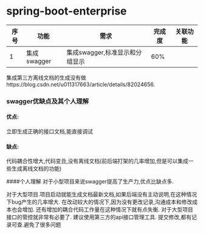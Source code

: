 # spring-boot-enterprise

|序号|功能|需求|完成度|关联功能|
|---|---|---|---|---|
|1|集成swagger|集成swagger,标准显示和分组显示|60%||

集成第三方离线文档的生成没有做https://blog.csdn.net/u011317663/article/details/82024656.

### swagger优缺点及其个人理解
#### 优点:
立即生成正确的接口文档,能直接调试
#### 缺点:
代码耦合性增大,代码变丑,没有离线文档(前后端打架的几率增加,但是可以集成一些生成离线文档的功能)

####个人理解
对于小型项目来说swagger提高了生产力,优点比缺点多.

对于大型项目.项目启动就能生成文档最新文档,如果后端没有主动说明,在这种情况下bug产生的几率增大.
在改动较大的情况下,因为没有更改记录,沟通成本和修改成本也会增加.  还有增加的耦合代码工作量在这种情况下就有点失衡.
对于大型项目 接口的管控就非常有必要了. 建议使用第三方的api接口管理工具. 提交修改,都有记录可查.避免了很多问题 





